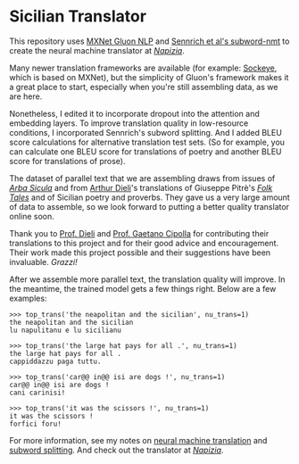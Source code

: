 # Sicilian Translator

This repository uses [MXNet Gluon NLP](https://gluon-nlp.mxnet.io/examples/machine_translation/gnmt.html) and [Sennrich et al's subword-nmt](https://github.com/rsennrich/subword-nmt) to create the neural machine translator at [_Napizia_](https://translate.napizia.com/).

Many newer translation frameworks are available (for example: [Sockeye](https://awslabs.github.io/sockeye/), which is based on MXNet), but the simplicity of Gluon's framework makes it a great place to start, especially when you're still assembling data, as we are here.

Nonetheless, I edited it to incorporate dropout into the attention and embedding layers.  To improve translation quality in low-resource conditions, I incorporated Sennrich's subword splitting.  And I added BLEU score calculations for alternative translation test sets.  (So for example, you can calculate one BLEU score for translations of poetry and another BLEU score for translations of prose).

The dataset of parallel text that we are assembling draws from issues of [_Arba Sicula_](http://www.arbasicula.org/) and from [Arthur Dieli](http://www.dieli.net/)'s translations of Giuseppe Pitrè's [_Folk Tales_](https://scn.wikipedia.org/wiki/F%C3%A0uli,_nueddi_e_cunti_pupulari_siciliani) and of Sicilian poetry and proverbs.  They gave us a very large amount of data to assemble, so we look forward to putting a better quality translator online soon.

Thank you to [Prof. Dieli](http://www.dieli.net/) and [Prof. Gaetano Cipolla](http://www.arbasicula.org/) for contributing their translations to this project and for their good advice and encouragement.  Their work made this project possible and their suggestions have been invaluable.  _Grazzi!_

After we assemble more parallel text, the translation quality will improve.  In the meantime, the trained model gets a few things right.  Below are a few examples:

```
>>> top_trans('the neapolitan and the sicilian', nu_trans=1)
the neapolitan and the sicilian
lu napulitanu e lu sicilianu

>>> top_trans('the large hat pays for all .', nu_trans=1)
the large hat pays for all .
cappiddazzu paga tuttu.

>>> top_trans('car@@ in@@ isi are dogs !', nu_trans=1)
car@@ in@@ isi are dogs !
cani carinisi!

>>> top_trans('it was the scissors !', nu_trans=1)
it was the scissors !
forfici foru!
```

For more information, see my notes on [neural machine translation](https://www.doviak.net/pages/ml-sicilian/ml-scn_p03.shtml) and [subword splitting](https://www.doviak.net/pages/ml-sicilian/ml-scn_p04.shtml).  And check out the translator at [_Napizia_](https://translate.napizia.com/).
